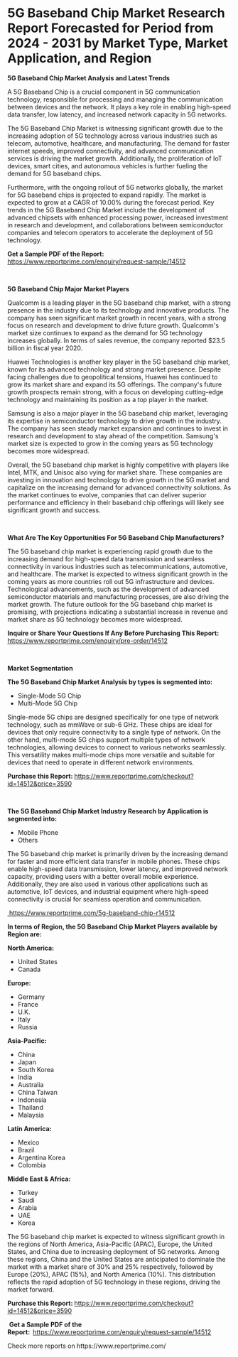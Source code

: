 <p><h1>5G Baseband Chip Market Research Report Forecasted for Period from 2024 -  2031 by Market Type, Market Application, and Region</h1></p><p><strong>5G Baseband Chip Market Analysis and Latest Trends</strong></p>
<p><p>A 5G Baseband Chip is a crucial component in 5G communication technology, responsible for processing and managing the communication between devices and the network. It plays a key role in enabling high-speed data transfer, low latency, and increased network capacity in 5G networks.</p><p>The 5G Baseband Chip Market is witnessing significant growth due to the increasing adoption of 5G technology across various industries such as telecom, automotive, healthcare, and manufacturing. The demand for faster internet speeds, improved connectivity, and advanced communication services is driving the market growth. Additionally, the proliferation of IoT devices, smart cities, and autonomous vehicles is further fueling the demand for 5G baseband chips.</p><p>Furthermore, with the ongoing rollout of 5G networks globally, the market for 5G baseband chips is projected to expand rapidly. The market is expected to grow at a CAGR of 10.00% during the forecast period. Key trends in the 5G Baseband Chip Market include the development of advanced chipsets with enhanced processing power, increased investment in research and development, and collaborations between semiconductor companies and telecom operators to accelerate the deployment of 5G technology.</p></p>
<p><strong>Get a Sample PDF of the Report:&nbsp;</strong> <a href="https://www.reportprime.com/enquiry/request-sample/14512">https://www.reportprime.com/enquiry/request-sample/14512</a></p>
<p>&nbsp;</p>
<p><strong>5G Baseband Chip Major Market Players</strong></p>
<p><p>Qualcomm is a leading player in the 5G baseband chip market, with a strong presence in the industry due to its technology and innovative products. The company has seen significant market growth in recent years, with a strong focus on research and development to drive future growth. Qualcomm's market size continues to expand as the demand for 5G technology increases globally. In terms of sales revenue, the company reported $23.5 billion in fiscal year 2020.</p><p>Huawei Technologies is another key player in the 5G baseband chip market, known for its advanced technology and strong market presence. Despite facing challenges due to geopolitical tensions, Huawei has continued to grow its market share and expand its 5G offerings. The company's future growth prospects remain strong, with a focus on developing cutting-edge technology and maintaining its position as a top player in the market.</p><p>Samsung is also a major player in the 5G baseband chip market, leveraging its expertise in semiconductor technology to drive growth in the industry. The company has seen steady market expansion and continues to invest in research and development to stay ahead of the competition. Samsung's market size is expected to grow in the coming years as 5G technology becomes more widespread.</p><p>Overall, the 5G baseband chip market is highly competitive with players like Intel, MTK, and Unisoc also vying for market share. These companies are investing in innovation and technology to drive growth in the 5G market and capitalize on the increasing demand for advanced connectivity solutions. As the market continues to evolve, companies that can deliver superior performance and efficiency in their baseband chip offerings will likely see significant growth and success.</p></p>
<p>&nbsp;</p>
<p><strong>What Are The Key Opportunities For 5G Baseband Chip Manufacturers?</strong></p>
<p><p>The 5G baseband chip market is experiencing rapid growth due to the increasing demand for high-speed data transmission and seamless connectivity in various industries such as telecommunications, automotive, and healthcare. The market is expected to witness significant growth in the coming years as more countries roll out 5G infrastructure and devices. Technological advancements, such as the development of advanced semiconductor materials and manufacturing processes, are also driving the market growth. The future outlook for the 5G baseband chip market is promising, with projections indicating a substantial increase in revenue and market share as 5G technology becomes more widespread.</p></p>
<p><strong>Inquire or Share Your Questions If Any Before Purchasing This Report:</strong> <a href="https://www.reportprime.com/enquiry/pre-order/14512">https://www.reportprime.com/enquiry/pre-order/14512</a></p>
<p>&nbsp;</p>
<p><strong>Market Segmentation</strong></p>
<p><strong>The 5G Baseband Chip Market Analysis by types is segmented into:</strong></p>
<p><ul><li>Single-Mode 5G Chip</li><li>Multi-Mode 5G Chip</li></ul></p>
<p><p>Single-mode 5G chips are designed specifically for one type of network technology, such as mmWave or sub-6 GHz. These chips are ideal for devices that only require connectivity to a single type of network. On the other hand, multi-mode 5G chips support multiple types of network technologies, allowing devices to connect to various networks seamlessly. This versatility makes multi-mode chips more versatile and suitable for devices that need to operate in different network environments.</p></p>
<p><strong>Purchase this Report:&nbsp;</strong><a href="https://www.reportprime.com/checkout?id=14512&price=3590">https://www.reportprime.com/checkout?id=14512&price=3590</a></p>
<p>&nbsp;</p>
<p><strong>The 5G Baseband Chip Market Industry Research by Application is segmented into:</strong></p>
<p><ul><li>Mobile Phone</li><li>Others</li></ul></p>
<p><p>The 5G baseband chip market is primarily driven by the increasing demand for faster and more efficient data transfer in mobile phones. These chips enable high-speed data transmission, lower latency, and improved network capacity, providing users with a better overall mobile experience. Additionally, they are also used in various other applications such as automotive, IoT devices, and industrial equipment where high-speed connectivity is crucial for seamless operation and communication.</p></p>
<p><a href="https://www.reportprime.com/5g-baseband-chip-r14512">&nbsp;https://www.reportprime.com/5g-baseband-chip-r14512</a></p>
<p><strong>In terms of Region, the 5G Baseband Chip Market Players available by Region are:</strong></p>
<p>
    <p> <strong> North America: </strong>
        <ul>
            <li>United States</li>
            <li>Canada</li>
        </ul>
        </p> 
    <p> <strong> Europe: </strong>
        <ul>
            <li>Germany</li>
            <li>France</li>
            <li>U.K.</li>
            <li>Italy</li>
            <li>Russia</li>
        </ul>
        </p> 
    <p> <strong> Asia-Pacific: </strong>
        <ul>
            <li>China</li>
            <li>Japan</li>
            <li>South Korea</li>
            <li>India</li>
            <li>Australia</li>
            <li>China Taiwan</li>
            <li>Indonesia</li>
            <li>Thailand</li>
            <li>Malaysia</li>
        </ul>
        </p> 
    <p> <strong> Latin America: </strong>
        <ul>
            <li>Mexico</li>
            <li>Brazil</li>
            <li>Argentina Korea</li>
            <li>Colombia</li>
        </ul>
        </p> 
    <p> <strong> Middle East & Africa: </strong>
        <ul>
            <li>Turkey</li>
            <li>Saudi</li>
            <li>Arabia</li>
            <li>UAE</li>
            <li>Korea</li>
        </ul>
    </p>
    </p>
<p><p>The 5G baseband chip market is expected to witness significant growth in the regions of North America, Asia-Pacific (APAC), Europe, the United States, and China due to increasing deployment of 5G networks. Among these regions, China and the United States are anticipated to dominate the market with a market share of 30% and 25% respectively, followed by Europe (20%), APAC (15%), and North America (10%). This distribution reflects the rapid adoption of 5G technology in these regions, driving the market forward.</p></p>
<p><strong>Purchase this Report: </strong><a href="https://www.reportprime.com/checkout?id=14512&price=3590">https://www.reportprime.com/checkout?id=14512&price=3590</a></p>
<p>&nbsp;<strong>Get a Sample PDF of the Report:&nbsp;&nbsp;</strong><a href="https://www.reportprime.com/enquiry/request-sample/14512">https://www.reportprime.com/enquiry/request-sample/14512</a></p>
<p><strong></strong></p>
<p>Check more reports on https://www.reportprime.com/</p>
